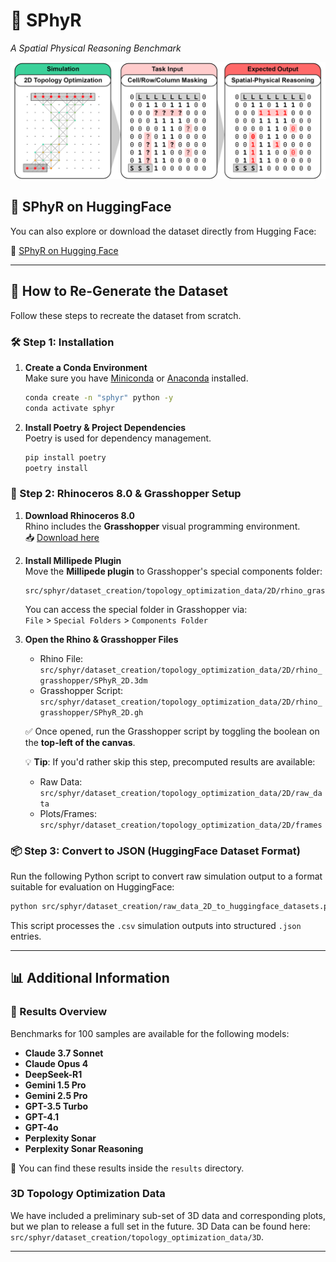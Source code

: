 # 🧠 **SPhyR**

_A Spatial Physical Reasoning Benchmark_

![SPhyR](docs/thumbnail.png)

## 🤗 SPhyR on HuggingFace

You can also explore or download the dataset directly from Hugging Face:

🔗 [SPhyR on Hugging Face](https://huggingface.co/datasets/philippds/SPhyR)

---

## 🔁 How to Re-Generate the Dataset

Follow these steps to recreate the dataset from scratch.

### 🛠️ Step 1: Installation

1. **Create a Conda Environment**  
   Make sure you have [Miniconda](https://docs.conda.io/en/latest/miniconda.html) or [Anaconda](https://www.anaconda.com/) installed.

   ```bash
   conda create -n "sphyr" python -y
   conda activate sphyr
   ```

2. **Install Poetry & Project Dependencies**  
   Poetry is used for dependency management.

   ```bash
   pip install poetry
   poetry install
   ```

### 🦏 Step 2: Rhinoceros 8.0 & Grasshopper Setup

1. **Download Rhinoceros 8.0**  
   Rhino includes the **Grasshopper** visual programming environment.  
   📥 [Download here](https://www.rhino3d.com/)

2. **Install Millipede Plugin**  
   Move the **Millipede plugin** to Grasshopper's special components folder:

   ```
   src/sphyr/dataset_creation/topology_optimization_data/2D/rhino_grasshopper/libraries/millipede
   ```

   You can access the special folder in Grasshopper via:  
   `File` > `Special Folders` > `Components Folder`

3. **Open the Rhino & Grasshopper Files**

   - Rhino File:  
     `src/sphyr/dataset_creation/topology_optimization_data/2D/rhino_grasshopper/SPhyR_2D.3dm`
   - Grasshopper Script:  
     `src/sphyr/dataset_creation/topology_optimization_data/2D/rhino_grasshopper/SPhyR_2D.gh`

   ✅ Once opened, run the Grasshopper script by toggling the boolean on the **top-left of the canvas**.

   💡 **Tip**: If you'd rather skip this step, precomputed results are available:

   - Raw Data: `src/sphyr/dataset_creation/topology_optimization_data/2D/raw_data`
   - Plots/Frames: `src/sphyr/dataset_creation/topology_optimization_data/2D/frames`

### 📦 Step 3: Convert to JSON (HuggingFace Dataset Format)

Run the following Python script to convert raw simulation output to a format suitable for evaluation on HuggingFace:

```bash
python src/sphyr/dataset_creation/raw_data_2D_to_huggingface_datasets.py
```

This script processes the `.csv` simulation outputs into structured `.json` entries.

---

## 📊 Additional Information

### 🧪 Results Overview

Benchmarks for 100 samples are available for the following models:

- **Claude 3.7 Sonnet**
- **Claude Opus 4**
- **DeepSeek-R1**
- **Gemini 1.5 Pro**
- **Gemini 2.5 Pro**
- **GPT-3.5 Turbo**
- **GPT-4.1**
- **GPT-4o**
- **Perplexity Sonar**
- **Perplexity Sonar Reasoning**

📁 You can find these results inside the `results` directory.

### 3D Topology Optimization Data

We have included a preliminary sub-set of 3D data and corresponding plots, but we plan to release a full set in the future. 3D Data can be found here: `src/sphyr/dataset_creation/topology_optimization_data/3D`.

---
